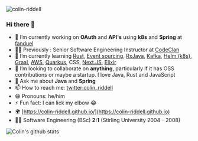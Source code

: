 <img src="https://komarev.com/ghpvc/?username=colin-riddell" alt="colin-riddell" /><br/>

### Hi there 👋

- 🔭 I’m currently working on **OAuth** and **API's** using  **k8s** and **Spring** at [fanduel](http://github.com/fanduel)
- 👨‍🏫 Previously : Senior Software Engineering Instructor at [CodeClan](https://codeclan.com)
- 🌱 I’m currently learning [Rust](https://www.rust-lang.org/), [Event sourcing](https://martinfowler.com/eaaDev/EventSourcing.html), [RxJava](https://github.com/ReactiveX/RxJava), [Kafka](https://kafka.apache.org/), [Helm (k8s)](https://helm.sh/), [Graal](https://www.graalvm.org/), [AWS](https://aws.amazon.com/), [Quarkus](https://quarkus.io), CSS, [Next.JS](https://nextjs.org/), [Elixir](https://elixir-lang.org/)
- 👯 I’m looking to collaborate on **anything**, particularly if it has OSS contributions or maybe a startup. I love Java, Rust and JavaScript
- 💬 Ask me about **Java** and **Spring**
- 📫 How to reach me: [twitter:colin_riddell](https://twitter.com/colin_riddell)
- 😄 Pronouns: he/him
- ⚡ Fun fact: I can lick my elbow 😂
- 🌍 [https://colin-riddell.github.io/](https://colin-riddell.github.io)
- 👨‍🎓 Software Engineering (BSc) **2:1** (Stirling University 2004 - 2008)

![Colin's github stats](https://github-readme-stats.vercel.app/api?username=colin-riddell&show_icons=true&hide_border=true&theme=nightowl)
